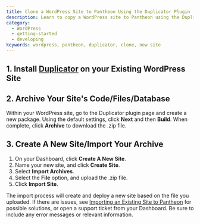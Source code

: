 ```yaml
---
title: Clone a WordPress Site to Pantheon Using the Duplicator Plugin
description: Learn to copy a WordPress site to Pantheon using the Duplicator plugin.
category:
  - WordPress
  - getting-started
  - developing
keywords: wordpress, pantheon, duplicator, clone, new site
---
```

## 1. Install [Duplicator](https://wordpress.org/plugins/duplicator/) on your Existing WordPress Site

## 2. Archive Your Site's Code/Files/Database

Within your WordPress site, go to the Duplicator plugin page and create a new package. Using the default settings, click **Next** and then **Build**. When complete, click **Archive** to download the .zip file.

## 3. Create A New Site/Import Your Archive

1. On your Dashboard, click **Create A New Site**.
2. Name your new site, and click **Create Site**.
3. Select **Import Archives**.
4. Select the **File** option, and upload the .zip file.
5. Click **Import Site**.

The import process will create and deploy a new site based on the file you uploaded. If there are issues, see [Importing an Existing Site to Pantheon](/docs/articles/sites/create/importing-an-existing-site/) for possible solutions, or open a support ticket from your Dashboard. Be sure to include any error messages or relevant information.
